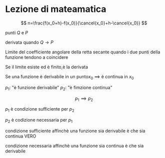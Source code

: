 # Lezione di mateamatica

$$
n=\frac{f(x_0+h)-f(x_0)}{\cancel{x_0}+h-\cancel{x_0}}
$$

punti $Q$ e $P$

derivata 
quando
$Q \to P$


Limite del coefficiente angolare della retta secante quando i due punti della funzione tendono a coincidere

Se il limite esiste ed è finito,è la derivata


Se una funzione è derivabile in un punto$x_0$ $\implies$ è continua in $x_0$


$p_1$: "è funzione derivabile"
$p_2$: "è fimzione continua"

$$
p_1 \implies p_2
$$

$p_1$ è condizione sufficiente per $p_2$

$p_2$ è codizione necessaria per $p_1$


condizione sufficiente affinchè una funzione sia derivabile è che sia continua  VERO

condizione necessaria affinchè una funzione sia continua è che sia derivabile
<!--stackedit_data:
eyJoaXN0b3J5IjpbNjE0MDM2MTM4LC0yNjA4OTA5MV19
-->